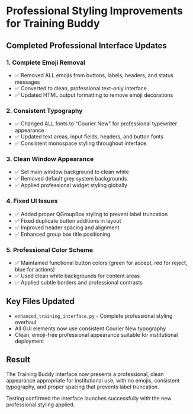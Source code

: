 # Professional Styling Improvements for Training Buddy

## Completed Professional Interface Updates

### 1. Complete Emoji Removal
- ✅ Removed ALL emojis from buttons, labels, headers, and status messages
- ✅ Converted to clean, professional text-only interface
- ✅ Updated HTML output formatting to remove emoji decorations

### 2. Consistent Typography
- ✅ Changed ALL fonts to "Courier New" for professional typewriter appearance
- ✅ Updated text areas, input fields, headers, and button fonts
- ✅ Consistent monospace styling throughout interface

### 3. Clean Window Appearance
- ✅ Set main window background to clean white
- ✅ Removed default grey system backgrounds
- ✅ Applied professional widget styling globally

### 4. Fixed UI Issues
- ✅ Added proper QGroupBox styling to prevent label truncation
- ✅ Fixed duplicate button additions in layout
- ✅ Improved header spacing and alignment
- ✅ Enhanced group box title positioning

### 5. Professional Color Scheme
- ✅ Maintained functional button colors (green for accept, red for reject, blue for actions)
- ✅ Used clean white backgrounds for content areas
- ✅ Applied subtle borders and professional contrasts

## Key Files Updated
- `enhanced_training_interface.py` - Complete professional styling overhaul
- All GUI elements now use consistent Courier New typography
- Clean, emoji-free professional appearance suitable for institutional deployment

## Result
The Training Buddy interface now presents a professional, clean appearance appropriate for institutional use, with no emojis, consistent typography, and proper spacing that prevents label truncation.

Testing confirmed the interface launches successfully with the new professional styling applied.